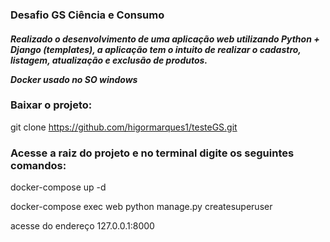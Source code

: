 <h3>Desafio GS Ciência e Consumo</h3>
<h4><i>
Realizado o desenvolvimento de uma aplicação web utilizando Python + Django (templates), a aplicação
tem o intuito de realizar o cadastro, listagem, atualização e exclusão de produtos.

Docker usado no SO windows
</i></h4>

<h3>Baixar o projeto:</h3>

git clone https://github.com/higormarques1/testeGS.git

<h3>Acesse a raiz do projeto e no terminal digite os seguintes comandos:</h3>

docker-compose up -d

docker-compose exec web python manage.py createsuperuser

acesse do endereço 127.0.0.1:8000